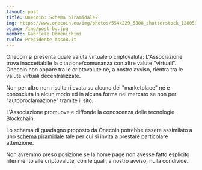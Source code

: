 ```yaml
---
layout: post
title: Onecoin: Schema piramidale?
img: https://www.onecoin.eu/img/photos/554x229_5808_shutterstock_128059520.jpg
bgimg: /img/post-bg.jpg
membro: Gabriele Domenichini
ruolo: Presidente AssoB.it
---
```


Onecoin si presenta quale valuta virtuale o criptovaluta:
L'Associazione trova inaccettabile la citazione/comunanza 
con altre valute "virtuali". Onecoin non appare tra le criptovalute né,
a nostro avviso, rientra tra le valute virtuali decentralizzate.

Non per altro non risulta rilevata su alcuno dei "marketplace" né è conosciuta
in alcun modo ed in alcuna forma nel mercato se non per "autoproclamazione" 
tramite il sito.

<!-- more -->

L'Associazione promuove e diffonde la conoscenza delle tecnologie Blockchain.

Lo schema di guadagno proposto da Onecoin potrebbe essere assimilato a  uno [schema piramidale][schema_piramidale]
tale per cui si invita a prestare particolare attenzione.

Non avremmo preso posizione se la home page non avesse fatto esplicito
riferimento alle criptovalute, con le quali, a nostro avviso, nulla condivide.

[schema_piramidale]:https://it.wikipedia.org/wiki/Marketing_piramidale
